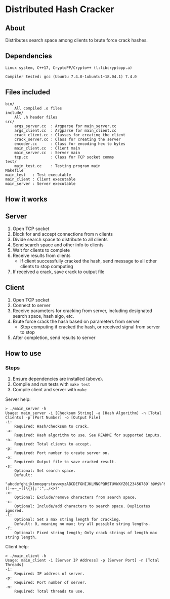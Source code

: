 
# Distributed Hash Cracker

## About

Distributes search space among clients to brute force crack hashes.

## Dependencies

```
Linux system, C++17, CryptoPP/Crypto++ (l:libcryptopp.a)

Compiler tested: gcc (Ubuntu 7.4.0-1ubuntu1~18.04.1) 7.4.0
```

## Files included

```
bin/
    All compiled .o files
include/
    All .h header files
src/
    args_server.cc  : Argparse for main_server.cc
    args_client.cc  : Argparse for main_client.cc
    crack_client.cc : Classes for creating the client
    crack_server.cc : Class for creating the server
    encoder.cc      : Class for encoding hex to bytes
    main_client.cc  : Client main
    main_server.cc  : Server main
    tcp.cc          : Class for TCP socket comms
test/
    main_test.cc    : Testing program main
Makefile
main_test   : Test executable
main_client : Client executable
main_server : Server executable
```

## How it works

## Server

1. Open TCP socket
2. Block for and accept connections from n clients
3. Divide search space to distribute to all clients
4. Send search space and other info to clients
5. Wait for clients to complete
6. Receive results from clients
    * If client successfully cracked the hash, send message to all other clients to stop computing
7. If received a crack, save crack to output file

## Client

1. Open TCP socket
2. Connect to server
3. Receive parameters for cracking from server, including designated search space, hash algo, etc.
4. Brute force crack the hash based on parameters from server
    * Stop computing if cracked the hash, or received signal from server to stop
5. After completion, send results to server

## How to use

### Steps

1. Ensure dependencies are installed (above).
2. Compile and run tests with ```make test```
3. Compile client and server with ```make```

Server help:
```
> ./main_server -h
Usage: main_server -i [Checksum String] -a [Hash Algorithm] -n [Total Clients] -p [Port Number] -o [Output File]
-i:
    Required: Hash/checksum to crack.
-a:
    Required: Hash algorithm to use. See README for supported inputs. 
-n:
    Required: Total clients to accept.
-p:
    Required: Port number to create server on.
-o:
    Required: Output file to save cracked result.
-s:
    Optional: Set search space.
    Default:
    "abcdefghijklmnopqrstuvwxyzABCDEFGHIJKLMNOPQRSTUVWXYZ0123456789`!@#$%^&*()-=~_+[]\{}|;':",./<>?"
-x:
    Optional: Exclude/remove characters from search space.
-c:
    Optional: Include/add characters to search space. Duplicates ignored. 
-l:
    Optional: Set a max string length for cracking.
    Default: 0, meaning no max; try all possible string lengths.
-f:
    Optional: Fixed string length; Only crack strings of length max string length.
```

Client help:
```
> ./main_client -h
Usage: main_client -i [Server IP Address] -p [Server Port] -n [Total Threads] 
-i:
    Required: IP address of server.
-p:
    Required: Port number of server.
-n:
    Required: Total threads to use.

```
